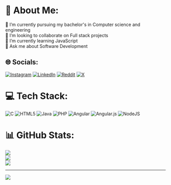 # 💫 About Me:
🔭 I’m currently pursuing my bachelor's in Computer science and engineering <br>👯 I’m looking to collaborate on Full stack projects <br>🌱 I’m currently learning JavaScript <br>💬 Ask me about Software Development 


## 🌐 Socials:
[![Instagram](https://img.shields.io/badge/Instagram-%23E4405F.svg?logo=Instagram&logoColor=white)](https://instagram.com/prasidhgowdaa) [![LinkedIn](https://img.shields.io/badge/LinkedIn-%230077B5.svg?logo=linkedin&logoColor=white)](https://linkedin.com/in/Prasidhgowda) [![Reddit](https://img.shields.io/badge/Reddit-%23FF4500.svg?logo=Reddit&logoColor=white)](https://reddit.com/user/prasidhgowda) [![X](https://img.shields.io/badge/X-black.svg?logo=X&logoColor=white)](https://x.com/i_amprasidh) 

# 💻 Tech Stack:
![C](https://img.shields.io/badge/c-%2300599C.svg?style=for-the-badge&logo=c&logoColor=white) ![HTML5](https://img.shields.io/badge/html5-%23E34F26.svg?style=for-the-badge&logo=html5&logoColor=white) ![Java](https://img.shields.io/badge/java-%23ED8B00.svg?style=for-the-badge&logo=openjdk&logoColor=white) ![PHP](https://img.shields.io/badge/php-%23777BB4.svg?style=for-the-badge&logo=php&logoColor=white) ![Angular](https://img.shields.io/badge/angular-%23DD0031.svg?style=for-the-badge&logo=angular&logoColor=white) ![Angular.js](https://img.shields.io/badge/angular.js-%23E23237.svg?style=for-the-badge&logo=angularjs&logoColor=white) ![NodeJS](https://img.shields.io/badge/node.js-6DA55F?style=for-the-badge&logo=node.js&logoColor=white)
# 📊 GitHub Stats:
![](https://github-readme-stats.vercel.app/api?username=prasidhgowda&theme=dark&hide_border=true&include_all_commits=false&count_private=false)<br/>
![](https://github-readme-streak-stats.herokuapp.com/?user=prasidhgowda&theme=dark&hide_border=true)<br/>
![](https://github-readme-stats.vercel.app/api/top-langs/?username=prasidhgowda&theme=dark&hide_border=true&include_all_commits=false&count_private=false&layout=compact)

---
[![](https://visitcount.itsvg.in/api?id=prasidhgowda&icon=0&color=0)](https://visitcount.itsvg.in)
